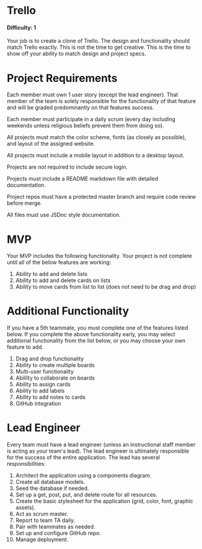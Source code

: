 # Trello

#### Difficulty: 1

Your job is to create a clone of Trello. The design and functionality should match Trello exactly. This is not the time to get creative. This is the time to show off your ability to match design and project specs. 


# Project Requirements

Each member must own 1 user story (except the lead engineer). That member of the team is solely responsible for the functionality of that feature and will be graded predominantly on that features success.

Each member must participate in a daily scrum (every day including weekends unless religious beliefs prevent them from doing so). 

All projects must match the color scheme, fonts (as closely as possible), and layout of the assigned website.

All projects must include a mobile layout in addition to a desktop layout. 

Projects are *not* required to include secure login. 

Projects must include a README markdown file with detailed documentation. 

Project repos must have a protected master branch and require code review before merge.

All files must use JSDoc style documentation. 


# MVP

Your MVP includes the following functionality. Your project is not complete until all of the below features are working:

1. Ability to add and delete lists 
2. Ability to add and delete cards on lists
3. Ability to move cards from list to list (does not need to be drag and drop)

# Additional Functionality

If you have a 5th teammate, you must complete one of the features listed below. If you complete the above functionality early, you may select additional functionality from the list below, or you may choose your own feature to add. 

1. Drag and drop functionality
2. Ability to create multiple boards
3. Multi-user functionality
4. Abililty to collaborate on boards
5. Ability to assign cards
6. Ability to add labels
7. Ability to add notes to cards
8. GitHub integration



# Lead Engineer

Every team must have a lead engineer (unless an instructional staff member is acting as your team's lead). The lead engineer is ultimately responsible for the success of the entire application. The lead has several responsibilities:

1. Architect the application using a components diagram. 
2. Create all database models.
3. Seed the database if needed.
4. Set up a get, post, put, and delete route for all resources.
5. Create the basic stylesheet for the application (grid, color, font, graphic assets).
6. Act as scrum master. 
7. Report to team TA daily. 
8. Pair with teammates as needed.
9. Set up and configure GitHub repo.
10. Manage deployment.
 

